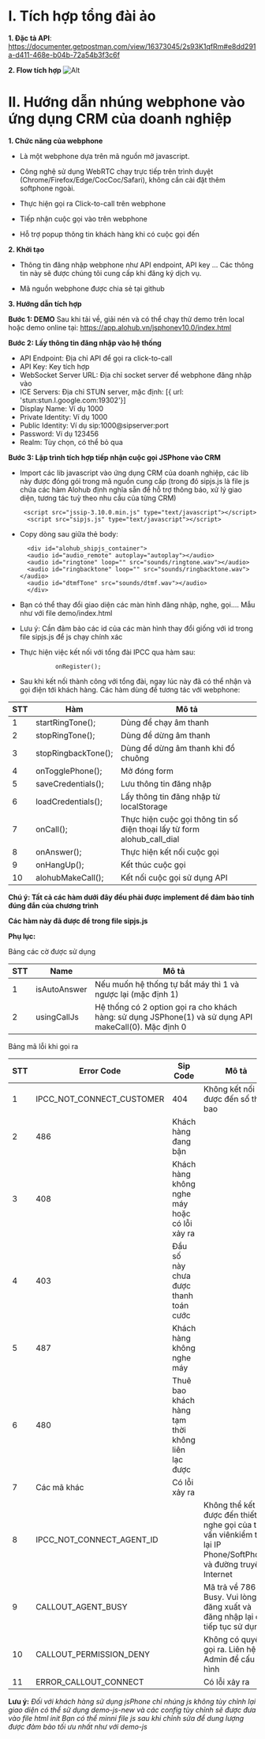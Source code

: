 # I. Tích hợp tổng đài ảo
**1. Đặc tả API**: https://documenter.getpostman.com/view/16373045/2s93K1qfRm#e8dd291a-d411-468e-b04b-72a54b3f3c6f

**2. Flow tích hợp**
![Alt](https://alohub.vn/wp-content/uploads/2023/12/Design2-Standard-API-Flow.drawio.png)


# II. Hướng dẫn nhúng webphone vào ứng dụng CRM của doanh nghiệp

**1. Chức năng của webphone**

- Là một webphone dựa trên mã nguồn mở javascript.

- Công nghệ sử dụng WebRTC chạy trực tiếp trên trình duyệt (Chrome/Firefox/Edge/CocCoc/Safari), không cần cài đặt thêm
  softphone ngoài.

- Thực hiện gọi ra Click-to-call trên webphone

- Tiếp nhận cuộc gọi vào trên webphone

- Hỗ trợ popup thông tin khách hàng khi có cuộc gọi đến

**2. Khởi tạo**

- Thông tin đăng nhập webphone như API endpoint, API key ... Các thông tin này sẽ được chúng tôi cung cấp khi đăng ký
  dịch vụ.

- Mã nguồn webphone được chia sẻ tại github

**3. Hướng dẫn tích hợp**

**Bước 1: DEMO**
Sau khi tải về, giải nén và có thể chạy thử demo trên local hoặc demo online tại:
https://app.alohub.vn/jsphonev10.0/index.html

**Bước 2: Lấy thông tin đăng nhập vào hệ thống**

- API Endpoint: Địa chỉ API để gọi ra click-to-call
- API Key: Key tích hợp
- WebSocket Server URL: Địa chỉ socket server để webphone đăng nhập vào
- ICE Servers: Địa chỉ STUN server, mặc định: [{ url: 'stun:stun.l.google.com:19302'}]
- Display Name: Ví dụ 1000
- Private Identity: Ví dụ 1000
- Public Identity: Ví dụ sip:1000@sipserver:port
- Password: Ví dụ 123456
- Realm: Tùy chọn, có thể bỏ qua

**Bước 3: Lập trình tích hợp tiếp nhận cuộc gọi JSPhone vào CRM**

- Import các lib javascript vào ứng dụng CRM của doanh nghiệp, các lib này được đóng gói trong mã nguồn cung cấp (trong
  đó sipjs.js là file js chứa các hàm Alohub định nghĩa sẵn để hỗ trợ thông báo, xử lý giao diện, tương tác tuỳ theo nhu
  cầu của từng CRM)

       <script src="jssip-3.10.0.min.js" type="text/javascript"></script>
        <script src="sipjs.js" type="text/javascript"></script>

- Copy dòng sau giữa thẻ body:

        <div id="alohub_shipjs_container">
        <audio id="audio_remote" autoplay="autoplay"></audio>
        <audio id="ringtone" loop="" src="sounds/ringtone.wav"></audio>
        <audio id="ringbacktone" loop="" src="sounds/ringbacktone.wav"></audio>
        <audio id="dtmfTone" src="sounds/dtmf.wav"></audio>
        </div>
- Bạn có thể thay đổi giao diện các màn hình đăng nhập, nghe, gọi.... Mẫu như với file demo/index.html
- Lưu ý: Cần đảm bảo các id của các màn hình thay đổi giống với id trong file sipjs.js để js chạy chính xác
- Thực hiện việc kết nối với tổng đài IPCC qua hàm sau:

                onRegister();

- Sau khi kết nối thành công với tổng đài, ngay lúc này đã có thể nhận và gọi điện tới khách hàng. Các hàm dùng để tương
  tác với webphone:

| STT | Hàm                 | Mô tả                                                                    |
|-----|---------------------|--------------------------------------------------------------------------|
| 1   | startRingTone();    | Dùng để chạy âm thanh                                                    |
| 2   | stopRingTone();     | Dùng để dừng âm thanh                                                    |
| 3   | stopRingbackTone(); | Dùng để dừng âm thanh khi đổ chuông                                      |
| 4   | onTogglePhone();    | Mở đóng form                                                             |
| 5   | saveCredentials();  | Lưu thông tin đăng nhập                                                  |
| 6   | loadCredentials();  | Lấy thông tin đăng nhập từ localStorage                                  |
| 7   | onCall();           | Thực hiện cuộc gọi thông tin số điện thoại lấy từ form  alohub_call_dial |
| 8   | onAnswer();         | Thực hiện kết nối cuộc gọi                                               |
| 9   | onHangUp();         | Kết thúc cuộc gọi                                                        |
| 10  | alohubMakeCall();   | Kết nối cuộc gọi sử dụng API                                             |

**Chú ý: Tất cả các hàm dưới đây đều phải được implement để đảm bảo tính đúng đắn của chương trình**

**Các hàm này đã được để trong file sipjs.js**

**Phụ lục:**

Bảng các cờ được sử dụng

| STT | Name         | Mô tả                                                                                                 |
|-----|--------------|-------------------------------------------------------------------------------------------------------|
| 1   | isAutoAnswer | Nếu muốn hệ thống tự bắt máy thì 1 và ngược lại (mặc định 1)                                          |
| 2   | usingCallJs  | Hệ thống có 2 option gọi ra cho khách hàng: sử dụng JSPhone(1) và sử dụng API makeCall(0). Mặc định 0 |

Bảng mã lỗi khi gọi ra

| STT | Error Code                    | Sip Code                                         | Mô tả                                                                                                                |
|-----|-------------------------------|--------------------------------------------------|----------------------------------------------------------------------------------------------------------------------|
| 1   | IPCC\_NOT\_CONNECT\_CUSTOMER  | 404                                              | Không kết nối được đến số thuê bao                                                                                   |
| 2   | 486                           | Khách hàng đang bận                              |
| 3   | 408                           | Khách hàng không nghe máy hoặc có lỗi xảy ra     |
| 4   | 403                           | Đầu số này chưa được thanh toán cước             |
| 5   | 487                           | Khách hàng không nghe máy                        |
| 6   | 480                           | Thuê bao khách hàng tạm thời không liên lạc được |
| 7   | Các mã khác                   | Có lỗi xảy ra                                    |
| 8   | IPCC\_NOT\_CONNECT\_AGENT\_ID |                                                  | Không thể kết nối được đến thiết bị nghe gọi của tư vấn viênkiểm tra lại IP Phone/SoftPhone và đường truyền Internet |
| 9   | CALLOUT\_AGENT\_BUSY          |                                                  | Mã trả về 786 - Busy. Vui lòng đăng xuất và đăng nhập lại để tiếp tục sử dụng.                                       |
| 10  | CALLOUT\_PERMISSION\_DENY     |                                                  | Không có quyền gọi ra. Liên hệ Admin để cấu hình                                                                     |
| 11  | ERROR\_CALLOUT\_CONNECT       |                                                  | Có lỗi xảy ra                                                                                                        |

**Lưu ý:**
*Đối với khách hàng sử dụng jsPhone chỉ nhúng js không tùy chỉnh lại giao diện có thể sử dụng demo-js-new và các config
tùy chỉnh sẽ được đưa vào file html init*
*Bạn có thể minni file js sau khi chỉnh sửa để dung lượng được đảm bảo tối ưu nhất như với demo-js*